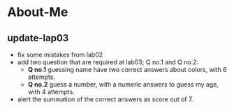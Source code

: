 # About-Me
## update-lap03
* fix some mistakes from lab02
* add two question that are required at lab03; Q no.1 and Q no.2:
   - **Q no.1** guessing name have two correct answers about colors, with 6 attempts.
   - **Q no.2** guess a number, with a numeric answers to guess my age, with 4 attempts.
* alert the summation of the correct answers as score out of 7.
